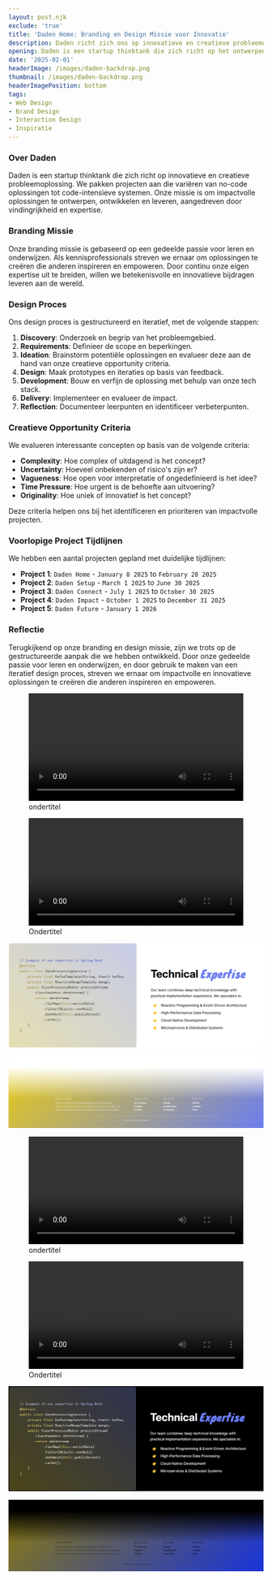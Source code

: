 ```yaml
---
layout: post.njk
exclude: 'true'
title: 'Daden Home: Branding en Design Missie voor Innovatie'
description: Daden richt zich ons op innovatieve en creatieve probleemoplossing. In dit artikel deel ik het ontwerp van de branding, om uit te stralen dat Daden mogelijkheden en kennis biedt voor brand en web design.
opening: Daden is een startup thinktank die zich richt op het ontwerpen, ontwikkelen en leveren van innovatieve oplossingen. In dit artikel deel ik de branding en design missie, om uit te stralen dat Daden mogelijkheden en kennis biedt voor brand en web design.
date: '2025-02-01'
headerImage: /images/daden-backdrop.png
thumbnail: /images/daden-backdrop.png
headerImagePosition: bottom
tags:
- Web Design
- Brand Design
- Interaction Design
- Inspiratie
---
```


### Over Daden

Daden is een startup thinktank die zich richt op innovatieve en creatieve probleemoplossing. We pakken projecten aan die variëren van no-code oplossingen tot code-intensieve systemen. Onze missie is om impactvolle oplossingen te ontwerpen, ontwikkelen en leveren, aangedreven door vindingrijkheid en expertise.

### Branding Missie

Onze branding missie is gebaseerd op een gedeelde passie voor leren en onderwijzen. Als kennisprofessionals streven we ernaar om oplossingen te creëren die anderen inspireren en empoweren. Door continu onze eigen expertise uit te breiden, willen we betekenisvolle en innovatieve bijdragen leveren aan de wereld.

### Design Proces

Ons design proces is gestructureerd en iteratief, met de volgende stappen:

1. **Discovery**: Onderzoek en begrip van het probleemgebied.
2. **Requirements**: Definieer de scope en beperkingen.
3. **Ideation**: Brainstorm potentiële oplossingen en evalueer deze aan de hand van onze creatieve opportunity criteria.
4. **Design**: Maak prototypes en iteraties op basis van feedback.
5. **Development**: Bouw en verfijn de oplossing met behulp van onze tech stack.
6. **Delivery**: Implementeer en evalueer de impact.
7. **Reflection**: Documenteer leerpunten en identificeer verbeterpunten.

### Creatieve Opportunity Criteria

We evalueren interessante concepten op basis van de volgende criteria:

- **Complexity**: Hoe complex of uitdagend is het concept?
- **Uncertainty**: Hoeveel onbekenden of risico's zijn er?
- **Vagueness**: Hoe open voor interpretatie of ongedefinieerd is het idee?
- **Time Pressure**: Hoe urgent is de behoefte aan uitvoering?
- **Originality**: Hoe uniek of innovatief is het concept?

Deze criteria helpen ons bij het identificeren en prioriteren van impactvolle projecten.

### Voorlopige Project Tijdlijnen

We hebben een aantal projecten gepland met duidelijke tijdlijnen:

- **Project 1**: `Daden Home` - `January 8 2025` to `February 28 2025`
- **Project 2**: `Daden Setup` - `March 1 2025` to `June 30 2025`
- **Project 3**: `Daden Connect` - `July 1 2025` to `October 30 2025`
- **Project 4**: `Daden Impact` - `October 1 2025` to `December 31 2025`
- **Project 5**: `Daden Future` - `January 1 2026`

### Reflectie

Terugkijkend op onze branding en design missie, zijn we trots op de gestructureerde aanpak die we hebben ontwikkeld. Door onze gedeelde passie voor leren en onderwijzen, en door gebruik te maken van een iteratief design proces, streven we ernaar om impactvolle en innovatieve oplossingen te creëren die anderen inspireren en empoweren.

<figure>
  <video width="100%" aspect-ratio="2" autoplay="" loop="">
    <source src="/images/daden-home-1.mp4" type="video/mp4">
  </video>
  <figcaption>ondertitel</figcaption>
</figure>

<figure>
  <video width="100%" aspect-ratio="2" autoplay="" loop="">
    <source src="/images/daden-home-2.mp4" type="video/mp4">
  </video>
  <figcaption>Ondertitel</figcaption>
</figure>

![ondertitel](/images/daden-home-3.png)

![ondertitel](/images/daden-home-4.png)

<figure>
  <video width="100%" aspect-ratio="2" autoplay="" loop="">
    <source src="/images/daden-home-dark-1.mp4" type="video/mp4">
  </video>
  <figcaption>ondertitel</figcaption>
</figure>

<figure>
  <video width="100%" aspect-ratio="2" autoplay="" loop="">
    <source src="/images/daden-home-dark-2.mp4" type="video/mp4">
  </video>
  <figcaption>Ondertitel</figcaption>
</figure>

![ondertitel](/images/daden-home-dark-3.png)

![ondertitel](/images/daden-home-dark-4.png)